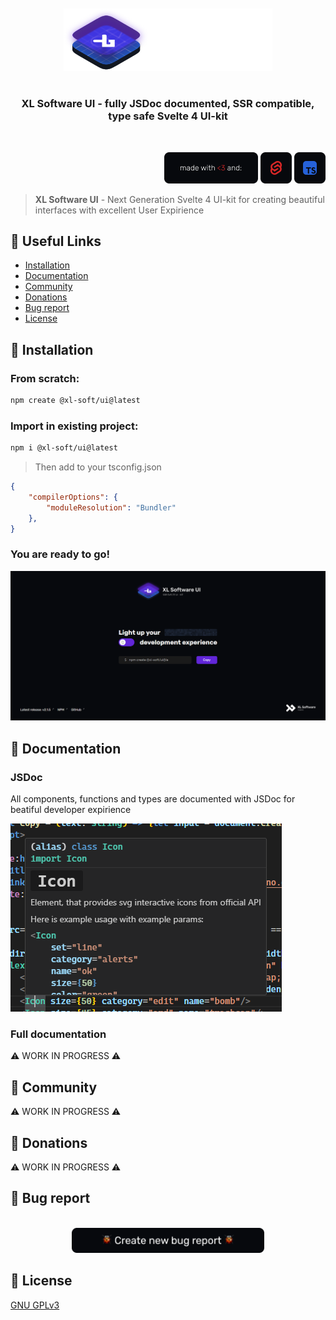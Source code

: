 <br/>
<br/>
<div align="middle">
    <img src="./static/logo.png" height=100>
</div>

#

<h3 align="center">
    <strong>XL Software UI</strong> - fully JSDoc documented, SSR compatible, type safe Svelte 4 UI-kit 
</h3>
<br/>
<p align="right">
    <img src="./static/madewith.png" />
    <img src="./static/svelte.png" />
    <img src="./static/typescript.png" />
</p>

> **XL Software UI** - Next Generation Svelte 4 UI-kit for creating beautiful interfaces with excellent User Expirience

<h2 id="install"><strong>🔗 Useful Links</strong></h2>

* <a href="#install">Installation</a>
* <a href="#docs">Documentation</a>
* <a href="#community">Community</a>
* <a href="#sponsor">Donations</a>
* <a href="#bugs">Bug report</a>
* <a href="#license">License</a>

<h2 id="install"><strong>💾 Installation</strong></h2>

### **From scratch:**

``` bash
npm create @xl-soft/ui@latest
```

### **Import in existing project:**

``` bash
npm i @xl-soft/ui@latest
```

> Then add to your tsconfig.json

```json
{
    "compilerOptions": {
        "moduleResolution": "Bundler"
    },
}
```

### You are ready to go!

![Template](./static/template.png)

<h2 id="docs"><strong>📄 Documentation</strong></h2>

### **JSDoc**

All components, functions and types are documented with JSDoc for beatiful developer expirience

![JSDoc Tooltip](./static/jsdoc.png)

### **Full documentation**

⚠️ WORK IN PROGRESS ⚠️

<h2 id="community"><strong>👋 Community</strong></h2>

⚠️ WORK IN PROGRESS ⚠️

<h2 id="sponsor"><strong>💸 Donations</strong></h2>

⚠️ WORK IN PROGRESS ⚠️

<h2 id="bugs"><strong>🐞 Bug report</strong></h2>
<br/>
<div align="middle">
    <a href="https://github.com/xl-soft/ui/issues/new/choose" >
        <img src="./static/bug.png"  height=40>
    </a>
</div>

<h2 id="license"><strong>📜 License</strong></h2>

[GNU GPLv3](https://github.com/xl-soft/blob/master/LICENSE.md)
